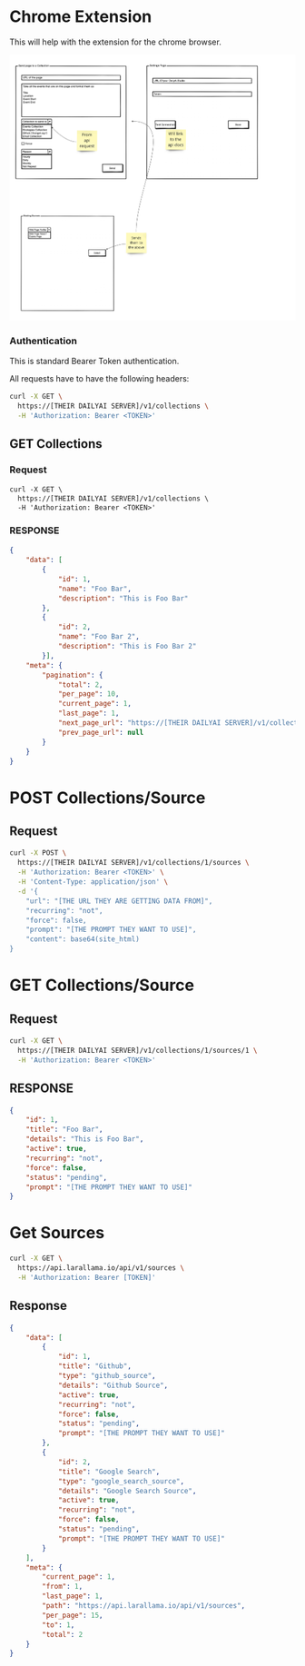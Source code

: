 # Chrome Extension

This will help with the extension for the chrome browser.

![](example_screens.png)


### Authentication

This is standard Bearer Token authentication.

All requests have to have the following headers:

```bash
curl -X GET \
  https://[THEIR DAILYAI SERVER]/v1/collections \
  -H 'Authorization: Bearer <TOKEN>'  
```

## GET Collections 

### Request 

```curl 
curl -X GET \
  https://[THEIR DAILYAI SERVER]/v1/collections \
  -H 'Authorization: Bearer <TOKEN>'
```


### RESPONSE
```json 
{
    "data": [
        {
            "id": 1,
            "name": "Foo Bar",
            "description": "This is Foo Bar"
        },
        {
            "id": 2,
            "name": "Foo Bar 2",
            "description": "This is Foo Bar 2"
        }],
    "meta": {
        "pagination": {
            "total": 2,
            "per_page": 10,
            "current_page": 1,
            "last_page": 1,
            "next_page_url": "https://[THEIR DAILYAI SERVER]/v1/collections?page=2",
            "prev_page_url": null
        }
    }
}
```

# POST Collections/Source 

## Request

```bash
curl -X POST \
  https://[THEIR DAILYAI SERVER]/v1/collections/1/sources \
  -H 'Authorization: Bearer <TOKEN>' \
  -H 'Content-Type: application/json' \
  -d '{
    "url": "[THE URL THEY ARE GETTING DATA FROM]",
    "recurring": "not",
    "force": false,
    "prompt": "[THE PROMPT THEY WANT TO USE]",
    "content": base64(site_html)
}
```

# GET Collections/Source

## Request

```bash
curl -X GET \
  https://[THEIR DAILYAI SERVER]/v1/collections/1/sources/1 \
  -H 'Authorization: Bearer <TOKEN>'
```

## RESPONSE

```json
{
    "id": 1,
    "title": "Foo Bar",
    "details": "This is Foo Bar",
    "active": true,
    "recurring": "not",
    "force": false,
    "status": "pending",
    "prompt": "[THE PROMPT THEY WANT TO USE]"
}
```


# Get Sources

```bash
curl -X GET \
  https://api.larallama.io/api/v1/sources \
  -H 'Authorization: Bearer [TOKEN]'
```

## Response
            
```json
{
    "data": [
        {
            "id": 1,
            "title": "Github",
            "type": "github_source",
            "details": "Github Source",
            "active": true,
            "recurring": "not",
            "force": false,
            "status": "pending",
            "prompt": "[THE PROMPT THEY WANT TO USE]"
        },
        {
            "id": 2,
            "title": "Google Search",
            "type": "google_search_source",
            "details": "Google Search Source",
            "active": true,
            "recurring": "not",
            "force": false,
            "status": "pending",
            "prompt": "[THE PROMPT THEY WANT TO USE]"
        }
    ],
    "meta": {
        "current_page": 1,
        "from": 1,
        "last_page": 1,
        "path": "https://api.larallama.io/api/v1/sources",
        "per_page": 15,
        "to": 1,
        "total": 2
    }
}
```
